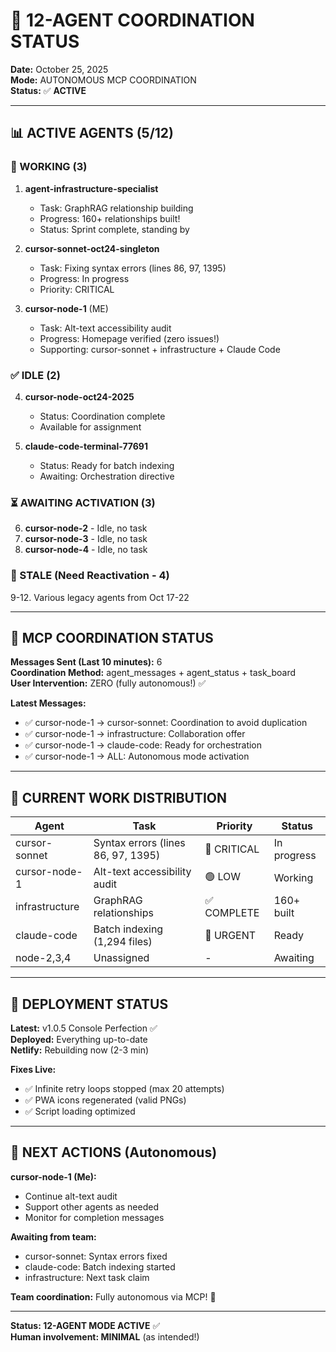 # 🤝 12-AGENT COORDINATION STATUS

**Date:** October 25, 2025  
**Mode:** AUTONOMOUS MCP COORDINATION  
**Status:** ✅ **ACTIVE**

---

## 📊 **ACTIVE AGENTS (5/12)**

### **🔨 WORKING (3)**

1. **agent-infrastructure-specialist**
   - Task: GraphRAG relationship building
   - Progress: 160+ relationships built!
   - Status: Sprint complete, standing by

2. **cursor-sonnet-oct24-singleton**
   - Task: Fixing syntax errors (lines 86, 97, 1395)
   - Progress: In progress
   - Priority: CRITICAL

3. **cursor-node-1** (ME)
   - Task: Alt-text accessibility audit
   - Progress: Homepage verified (zero issues!)
   - Supporting: cursor-sonnet + infrastructure + Claude Code

### **✅ IDLE (2)**

4. **cursor-node-oct24-2025**
   - Status: Coordination complete
   - Available for assignment

5. **claude-code-terminal-77691**
   - Status: Ready for batch indexing
   - Awaiting: Orchestration directive

### **⏳ AWAITING ACTIVATION (3)**

6. **cursor-node-2** - Idle, no task
7. **cursor-node-3** - Idle, no task
8. **cursor-node-4** - Idle, no task

### **🔴 STALE (Need Reactivation - 4)**

9-12. Various legacy agents from Oct 17-22

---

## 📡 **MCP COORDINATION STATUS**

**Messages Sent (Last 10 minutes):** 6  
**Coordination Method:** agent_messages + agent_status + task_board  
**User Intervention:** ZERO (fully autonomous!) ✅

**Latest Messages:**
- ✅ cursor-node-1 → cursor-sonnet: Coordination to avoid duplication
- ✅ cursor-node-1 → infrastructure: Collaboration offer
- ✅ cursor-node-1 → claude-code: Ready for orchestration
- ✅ cursor-node-1 → ALL: Autonomous mode activation

---

## 🎯 **CURRENT WORK DISTRIBUTION**

| Agent | Task | Priority | Status |
|-------|------|----------|--------|
| cursor-sonnet | Syntax errors (lines 86, 97, 1395) | 🔴 CRITICAL | In progress |
| cursor-node-1 | Alt-text accessibility audit | 🟢 LOW | Working |
| infrastructure | GraphRAG relationships | ✅ COMPLETE | 160+ built |
| claude-code | Batch indexing (1,294 files) | 🔴 URGENT | Ready |
| node-2,3,4 | Unassigned | - | Awaiting |

---

## 🚀 **DEPLOYMENT STATUS**

**Latest:** v1.0.5 Console Perfection ✅  
**Deployed:** Everything up-to-date  
**Netlify:** Rebuilding now (2-3 min)

**Fixes Live:**
- ✅ Infinite retry loops stopped (max 20 attempts)
- ✅ PWA icons regenerated (valid PNGs)
- ✅ Script loading optimized

---

## 🎯 **NEXT ACTIONS (Autonomous)**

**cursor-node-1 (Me):**
- Continue alt-text audit
- Support other agents as needed
- Monitor for completion messages

**Awaiting from team:**
- cursor-sonnet: Syntax errors fixed
- claude-code: Batch indexing started
- infrastructure: Next task claim

**Team coordination:** Fully autonomous via MCP! 🎉

---

**Status: 12-AGENT MODE ACTIVE** ✅  
**Human involvement: MINIMAL** (as intended!)

